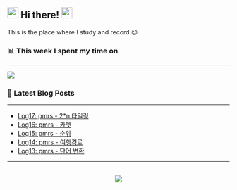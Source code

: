 ## <div align="left" ><img src="https://camo.githubusercontent.com/e8e7b06ecf583bc040eb60e44eb5b8e0ecc5421320a92929ce21522dbc34c891/68747470733a2f2f6d656469612e67697068792e636f6d2f6d656469612f6876524a434c467a6361737252346961377a2f67697068792e676966" width="25" height="25"> Hi there! <img src="https://camo.githubusercontent.com/e8e7b06ecf583bc040eb60e44eb5b8e0ecc5421320a92929ce21522dbc34c891/68747470733a2f2f6d656469612e67697068792e636f6d2f6d656469612f6876524a434c467a6361737252346961377a2f67697068792e676966" width="25" height="25"></div> 

  This is the place where I study and record.😉
<br/>

### 📊 This week I spent my time on
<hr/>
<img src="https://readme-editor.vercel.app/api/wakatime?username=@minshigee&v=2" align="center" /></div>
<br/>  

### 📕 Latest Blog Posts  
<hr/>

<!-- BLOG-POST-LIST:START -->
- [Log17: pmrs - 2*n 타일링](https://minshigee.github.io/devlog/ps/python/2n%ED%83%80%EC%9D%BC%EB%A7%81/)
- [Log16: pmrs - 카펫](https://minshigee.github.io/devlog/ps/python/%EC%B9%B4%ED%8E%AB/)
- [Log15: pmrs - 순위](https://minshigee.github.io/devlog/ps/python/%EC%88%9C%EC%9C%84/)
- [Log14: pmrs - 여행경로](https://minshigee.github.io/devlog/ps/python/%EC%97%AC%ED%96%89%EA%B2%BD%EB%A1%9C/)
- [Log13: pmrs - 단어 변환](https://minshigee.github.io/devlog/ps/python/%EB%8B%A8%EC%96%B4%EB%B3%80%ED%99%98/)
<!-- BLOG-POST-LIST:END -->  

<hr/>
<br/>  
<div align="center">
<img src="https://komarev.com/ghpvc/?username=MinShiGee&&style=flat-square"/>
</div>  
  
<br/>  

